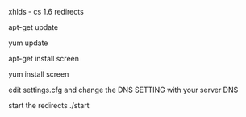 xhlds - cs 1.6 redirects 

apt-get update 

yum update

apt-get install screen 

yum install screen 

edit settings.cfg and change the DNS SETTING with your server DNS

start the redirects 
./start

